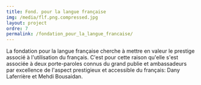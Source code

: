 ```yaml
---
title: Fond. pour la langue française
img: /media/flf.png.compressed.jpg
layout: project
ordre: 7
permalink: /fondation_pour_la_langue_francaise/
---
```

La fondation pour la langue française cherche à mettre en valeur le prestige associé à l'utilisation du français. C'est pour cette raison qu'elle s'est associée à deux porte-paroles connus du grand publie et ambassadeurs par excellence de l'aspect prestigieux et accessible du français: Dany Laferrière et Mehdi Bousaidan.